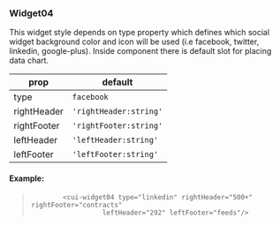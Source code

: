 ### Widget04
This widget style depends on type property which defines which social widget background color and icon will be used (i.e facebook, twitter, linkedin, google-plus). Inside component there is default slot for placing data chart.

prop | default
--- | ---
type  | `facebook`
rightHeader   | `'rightHeader:string'`
rightFooter   | `'rightFooter:string'`
leftHeader   | `'leftHeader:string'`
leftFooter   | `'leftFooter:string'`


#### Example:
>             <cui-widget04 type="linkedin" rightHeader="500+" rightFooter="contracts"
>                       leftHeader="292" leftFooter="feeds"/>
